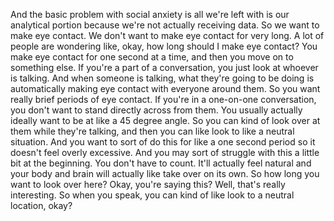  And the basic problem with social anxiety is all we're left with is our analytical portion because we're not actually receiving data. So we want to make eye contact. We don't want to make eye contact for very long. A lot of people are wondering like, okay, how long should I make eye contact? You make eye contact for one second at a time, and then you move on to something else. If you're a part of a conversation, you just look at whoever is talking. And when someone is talking, what they're going to be doing is automatically making eye contact with everyone around them. So you want really brief periods of eye contact. If you're in a one-on-one conversation, you don't want to stand directly across from them. You usually actually ideally want to be at like a 45 degree angle. So you can kind of look over at them while they're talking, and then you can like look to like a neutral situation. And you want to sort of do this for like a one second period so it doesn't feel overly excessive. And you may sort of struggle with this a little bit at the beginning. You don't have to count. It'll actually feel natural and your body and brain will actually like take over on its own. So how long you want to look over here? Okay, you're saying this? Well, that's really interesting. So when you speak, you can kind of like look to a neutral location, okay?